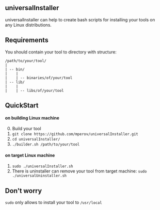 ## universalInstaller
universalInstaller can help to create bash scripts for installing your tools on any Linux distributions.

## Requirements
You should contain your tool to directory with structure:
```
/path/to/your/tool/
|
| -- bin/
|    |
|    | -- binaries/of/your/tool
| -- lib/
|    |
|    | -- libs/of/your/tool
```

## QuickStart

#### on building Linux machine
0. Build your tool
1. `git clone https://github.com/mperov/universalInstaller.git`
2. `cd universalInstaller/`
3. `./builder.sh /path/to/your/tool`

#### on target Linux machine
1. `sudo ./universalInstaller.sh`
2. There is uninstaller can remove your tool from target machine: `sudo ./universalUninstaller.sh` 

## Don't worry

`sudo` only allows to install your tool to `/usr/local`
